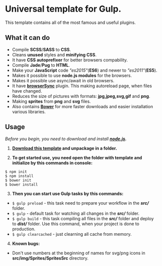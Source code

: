 # Universal template for Gulp.
This template contains all of the most famous and useful plugins. 

## What it can do
* Compile **SCSS**/**SASS** to **CSS**.
* Cleans **unused** styles and **minifying CSS**.
* It have **CSS autoprefixer** for better browsers compability. 
* Compile **Jade**/**Pug** to **HTML**.
* Make your **JavaScript** code *"es2015"*(**ES6**) and newer to *"es2011"*(**ES5**).
* Makes it possible to use **node.js modules** for the browsers.
* Makes it possible use async/await in old browsers.
* It have **[browserSync](https://browsersync.io/)** plugin. This making autoreload page, when files have changed.
* Reduces the size of pictures with formats: **jpg,jpeg,svg,gif** and **png**.
* Making **sprites** from **png** and **svg** files.
* Also contains **[Bower](https://bower.io/)** for more faster downloads and easier installation various libraries.

## Usage
*Before you begin, you need to download and install* ***[node.js](https://nodejs.org/).***

1. **[Download this template]() and unpackage in a folder.**

2. **To get started use, you need open the folder with template and initialize by this commands in console:**
 ```
 $ npm init
 $ npm install
 $ bower init
 $ bower install
 ```
3. **Then you can start use Gulp tasks by this commands:**
 * `$ gulp preload` - this task need to prepare your workflow in the ***src/*** folder.
 * `$ gulp` - default task for watching all changes in the ***src/*** folder. 
 * `$ gulp build` - this task compiling all files in the ***src/*** folder and deploy to ***dist/*** folder. Use this command, when your project is done to production.
 * `$ gulp clearcached` - just clearning all cache from memory.
 
4. **Known bugs:**
 * Don't use numbers at the beginning of names for svg/png icons in **src/img/Sprites/SpritesSrc** directory.
